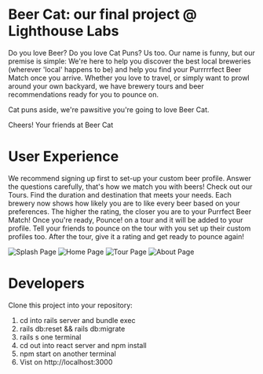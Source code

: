 # Beer Cat: our final project @ Lighthouse Labs

Do you love Beer? Do you love Cat Puns? Us too.
Our name is funny, but our premise is simple: We're here to help you discover the best local breweries (wherever 'local' happens to be) and help you find your Purrrrrfect Beer Match once you arrive. Whether you love to travel, or simply want to prowl around your own backyard, we have brewery tours and beer recommendations ready for you to pounce on.

Cat puns aside, we're pawsitive you're going to love Beer Cat.

Cheers!
Your friends at Beer Cat

# User Experience

We recommend signing up first to set-up your custom beer profile.
Answer the questions carefully, that's how we match you with beers!
Check out our Tours. Find the duration and destination that meets your needs.
Each brewery now shows how likely you are to like every beer based on your preferences. The higher the rating, the closer you are to your Purrfect Beer Match!
Once you're ready, Pounce! on a tour and it will be added to your profile.
Tell your friends to pounce on the tour with you set up their custom profiles too.
After the tour, give it a rating and get ready to pounce again!

![Splash Page](https://user-images.githubusercontent.com/35348791/40133292-296753d0-58f4-11e8-8b3e-675945edcc97.png)
![Home Page](https://user-images.githubusercontent.com/34799149/39965275-b837bd22-564a-11e8-9513-5d262a3b02e6.png)
![Tour Page](https://user-images.githubusercontent.com/35348791/40133385-68a2fab8-58f4-11e8-8bb4-fa8082cb28cf.png)
![About Page](https://user-images.githubusercontent.com/35348791/40133405-7c22f430-58f4-11e8-8047-71df12437fa0.png)

# Developers

Clone this project into your repository:

1. cd into rails server and bundle exec
2. rails db:reset && rails db:migrate
3. rails s one terminal
4. cd out into react server and npm install
5. npm start on another terminal
6. Vist on http://localhost:3000

